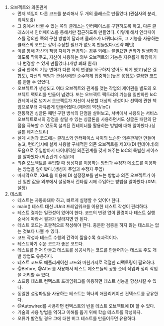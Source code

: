 1. 오브젝트와 의존관계
   - 먼저 책임이 다른 코드를 분리해서 두 개의 클래스로 만들었다.(관심사의 분리, 리팩토링)
   - 그 중에서 바뀔 수 있는 쪽의 클래스는 인터페이스를 구현하도록 하고, 다른 클래스에서 인터페이스를 통해서만 접근하도록 만들었다. 이렇게 해서 인터페이스를 정의한 쪽의 구현 방법이 달라져 클래스가 바뀌더라도, 그 기능을 사용하는 클래스의 코드는 같이 수정할 필요가 없도록 만들었다.(전략 패턴)
   - 이를 통해 자신의 책임 자체가 변경되는 경우 외에는 불필요한 변화가 발생하지 않도록 막아주고, 자신이 사용하는 외부 오브젝트의 기능은 자유롭게 확장하거나 변경할 수 있게 만들었다.(개방 폐쇄 원칙)
   - 결국 한쪽의 기능 변화가 다른 쪽의 변경을 요구하지 않아도 되게 했고(낮은 결합도), 자신의 책임과 관심사에만 순수하게 집중하는(높은 응집도) 깔끔한 코드를 만들 수 있었다.
   - 오브젝트가 생성되고 여타 오브젝트와 관계를 맺는 작업의 제어권을 별도의 오브젝트 팩토리를 만들어 넘겼다. 또는 오브젝트 팩토리의 기능을 일반화한 IoC 컨테이너로 넘겨서 오브젝트가 자신이 사용할 대상의 생성이나 선택에 관한 책임으로부터 자유롭게 만들어줬다.(제어의 역전/IoC)
   - 전통적인 싱글톤 패턴 구현 방식의 단점을 살펴보고, 서버에서 사용되는 서비스 오브젝트로서의 장점을 살릴 수 있는 싱글톤을 사용하면서도 싱글톤 패턴의 단점을 극복할 수 있도록 설계된 컨테이너를 활용하는 방법에 대해 알아봤다.(싱글톤 레지스트리)
   - 설계 시점과 코드에는 클래스와 인터페이스 사이의 느슨한 의존관계만 만들어놓고, 런타임시에 실제 사용할 구체적인 의존 오브젝트를 제3자(DI 컨테이너)의 도움으로 주입받아서 다이내믹한 의존관계를 갖게 해주는 IoC의 특별한 케이스를 알아봤다.(의존관계 주입/DI)
   - 의존 오브젝트를 주입할 때 생성자를 이용하는 방법과 수정자 메소드를 이용하는 방법을 알아봤다.(생성자 주입과 수정자 주입)
   - 마지막으로, XML을 이용해 DI 설정정보를 만드는 방법과 의존 오브젝트가 아닌 일반 값을 외부에서 설정해서 런타임 시에 주입하는 방법을 알아봤다.(XML 설정)
2. 테스트
   - 테스트는 자동화돼야 하고, 빠르게 실행할 수 있어야 한다.
   - main() 테스트 대신 JUnit 프레임워크를 이용한 테스트 작성이 편리하다.
   - 테스트 결과는 일관성이 있어야 한다. 코드의 변경 없이 환경이나 테스트 실행 순서에 따라서 결과가 달라지면 안 된다.
   - 테스트 코드는 포괄적으로 작성해야 한다. 충분한 검증을 하지 않는 테스트는 없는 것보다 나쁠 수 있다.
   - 코드 작성과 테스트 수행의 간격이 짧을수록 효과적이다.
   - 테스트하기 쉬운 코드가 좋은 코드다.
   - 테스트를 먼저 만들고 테스트를 성공시키는 코드를 만들어가는 테스트 주도 개발 방법도 유용하다.
   - 테스트 코드도 애플리케이션 코드와 마찬가지로 적절한 리팩토링이 필요하다.
   - @Before, @After를 사용해서 테스트 메소드들의 공통 준비 작업과 정리 작업을 처리할 수 있다.
   - 스프링 테스트 컨텍스트 프레임워크를 이용하면 테스트 성능을 향상시킬 수 있다.
   - 동일한 설정파일을 사용하는 테스트는 하나의 애플리케이션 컨텍스트를 공유한다.
   - @Autowired를 사용하면 컨텍스트의 빈을 테스트 오브젝트에 DI 할 수 있다.
   - 기술의 사용 방법을 익히고 이해를 돕기 위해 학습 테스트를 작성하자.
   - 오류가 발견될 경우 그에 대한 버그 테스트를 만들어두면 유용하다.

